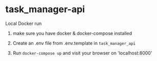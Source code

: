 # task_manager-api

Local Docker run

1. make sure you have docker & docker-compose installed

2. Create an .env file from .env.template in `task_manager_api`

3. Run `docker-compose up` and visit your browser on 'localhost:8000'
